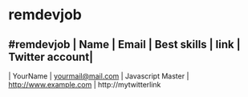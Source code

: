 # remdevjob
#remdevjob
| Name  | Email | Best skills | link | Twitter account|
------------------------------------------
| YourName  | yourmail@mail.com  | Javascript Master | http://www.example.com | http://mytwitterlink
